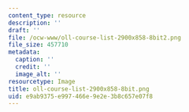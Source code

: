 ```yaml
---
content_type: resource
description: ''
draft: ''
file: /ocw-www/oll-course-list-2900x858-8bit2.png
file_size: 457710
metadata:
  caption: ''
  credit: ''
  image_alt: ''
resourcetype: Image
title: oll-course-list-2900x858-8bit.png
uid: e9ab9375-e997-466e-9e2e-3b8c657e07f8
---
```

